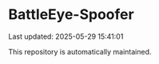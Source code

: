 # BattleEye-Spoofer

Last updated: 2025-05-29 15:41:01

This repository is automatically maintained.
